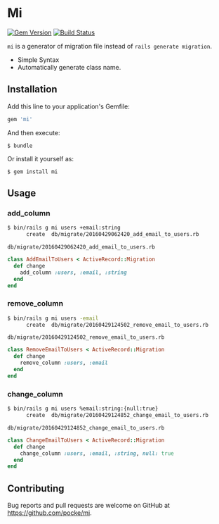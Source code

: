# Mi

[![Gem Version](https://badge.fury.io/rb/mi.svg)](https://badge.fury.io/rb/mi)
[![Build Status](https://travis-ci.org/pocke/mi.svg?branch=master)](https://travis-ci.org/pocke/mi)

`mi` is a generator of migration file instead of `rails generate migration`.

- Simple Syntax
- Automatically generate class name.

## Installation

Add this line to your application's Gemfile:

```ruby
gem 'mi'
```

And then execute:

    $ bundle

Or install it yourself as:

    $ gem install mi

## Usage

### add_column

```sh
$ bin/rails g mi users +email:string
      create  db/migrate/20160429062420_add_email_to_users.rb
```

`db/migrate/20160429062420_add_email_to_users.rb`

```ruby
class AddEmailToUsers < ActiveRecord::Migration
  def change
    add_column :users, :email, :string
  end
end
```

### remove_column

```sh
$ bin/rails g mi users -email
      create  db/migrate/20160429124502_remove_email_to_users.rb
```

`db/migrate/20160429124502_remove_email_to_users.rb`

```ruby
class RemoveEmailToUsers < ActiveRecord::Migration
  def change
    remove_column :users, :email
  end
end
```


### change_column

```sh
$ bin/rails g mi users %email:string:{null:true}
      create  db/migrate/20160429124852_change_email_to_users.rb
```

`db/migrate/20160429124852_change_email_to_users.rb`

```ruby
class ChangeEmailToUsers < ActiveRecord::Migration
  def change
    change_column :users, :email, :string, null: true
  end
end
```

## Contributing

Bug reports and pull requests are welcome on GitHub at https://github.com/pocke/mi.

